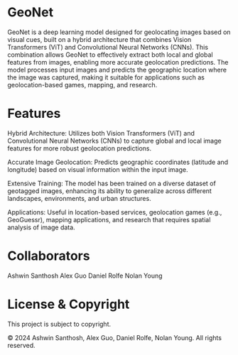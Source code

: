 # GeoNet
GeoNet is a deep learning model designed for geolocating images based on visual cues, built on a hybrid architecture that combines Vision Transformers (ViT) and Convolutional Neural Networks (CNNs). This combination allows GeoNet to effectively extract both local and global features from images, enabling more accurate geolocation predictions. The model processes input images and predicts the geographic location where the image was captured, making it suitable for applications such as geolocation-based games, mapping, and research.

# Features
Hybrid Architecture: Utilizes both Vision Transformers (ViT) and Convolutional Neural Networks (CNNs) to capture global and local image features for more robust geolocation predictions.

Accurate Image Geolocation: Predicts geographic coordinates (latitude and longitude) based on visual information within the input image.

Extensive Training: The model has been trained on a diverse dataset of geotagged images, enhancing its ability to generalize across different landscapes, environments, and urban structures.

Applications: Useful in location-based services, geolocation games (e.g., GeoGuessr), mapping applications, and research that requires spatial analysis of image data.

# Collaborators
Ashwin Santhosh
Alex Guo
Daniel Rolfe
Nolan Young

# License & Copyright
This project is subject to copyright.

© 2024 Ashwin Santhosh, Alex Guo, Daniel Rolfe, Nolan Young. All rights reserved.
